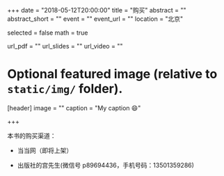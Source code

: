 +++
date = "2018-05-12T20:00:00"
title = "购买"
abstract = ""
abstract_short = ""
event = ""
event_url = ""
location = "北京"

selected = false
math = true

url_pdf = ""
url_slides = ""
url_video = ""

# Optional featured image (relative to `static/img/` folder).
[header]
image = ""
caption = "My caption :smile:"

+++

本书的购买渠道：

- 当当网（即将上架）

- 出版社的宫先生(微信号 p89694436，手机号码：‭13501359286‬)